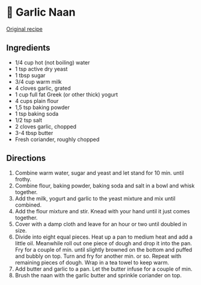 # 🥙 Garlic Naan

[Original recipe](https://www.reddit.com/r/food/comments/d1a962/homemade_butter_chicken_with_garlic_naan/ezk2m4a/)

## Ingredients

- 1/4 cup hot (not boiling) water
- 1 tsp active dry yeast
- 1 tbsp sugar
- 3/4 cup warm milk
- 4 cloves garlic, grated
- 1 cup full fat Greek (or other thick) yogurt
- 4 cups plain flour
- 1,5 tsp baking powder
- 1 tsp baking soda
- 1/2 tsp salt
- 2 cloves garlic, chopped
- 3-4 tbsp butter
- Fresh coriander, roughly chopped

## Directions

1. Combine warm water, sugar and yeast and let stand for 10 min. until frothy.
2. Combine flour, baking powder, baking soda and salt in a bowl and whisk
   together.
3. Add the milk, yogurt and garlic to the yeast mixture and mix until combined.
4. Add the flour mixture and stir. Knead with your hand until it just comes
   together.
5. Cover with a damp cloth and leave for an hour or two until doubled in size.
6. Divide into eight equal pieces. Heat up a pan to medium heat and add a little
   oil. Meanwhile roll out one piece of dough and drop it into the pan. Fry for
   a couple of min. until slightly browned on the bottom and puffed and bubbly
   on top. Turn and fry for another min. or so. Repeat with remaining pieces of
   dough. Wrap in a tea towel to keep warm.
7. Add butter and garlic to a pan. Let the butter infuse for a couple of min.
8. Brush the naan with the garlic butter and sprinkle coriander on top.
